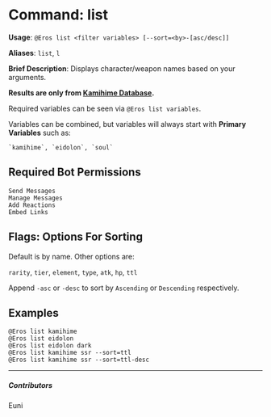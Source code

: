 # Command: list


**Usage**: `@Eros list <filter variables> [--sort=<by>-[asc/desc]]`

**Aliases**: `list`, `l`

**Brief Description**: Displays character/weapon names based on your arguments.



__Results are only from [**Kamihime Database**](http://kamihimedb.thegzm.space/).__

Required variables can be seen via `@Eros list variables`.

Variables can be combined, but variables will always start with __Primary Variables__ such as:

	`kamihime`, `eidolon`, `soul`

## Required Bot Permissions

```
Send Messages
Manage Messages
Add Reactions
Embed Links
```

## Flags: Options For Sorting


Default is by name. Other options are:

`rarity`, `tier`, `element`, `type`, `atk`, `hp`, `ttl`

Append `-asc` or `-desc` to sort by <type> `Ascending` or `Descending` respectively.

## Examples

```
@Eros list kamihime
@Eros list eidolon
@Eros list eidolon dark
@Eros list kamihime ssr --sort=ttl
@Eros list kamihime ssr --sort=ttl-desc
```


---

##### Contributors


Euni
